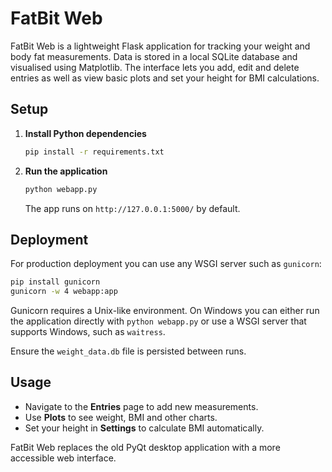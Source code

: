 # FatBit Web

FatBit Web is a lightweight Flask application for tracking your weight and body fat measurements. Data is stored in a local SQLite database and visualised using Matplotlib. The interface lets you add, edit and delete entries as well as view basic plots and set your height for BMI calculations.

## Setup

1. **Install Python dependencies**
   ```bash
   pip install -r requirements.txt
   ```
2. **Run the application**
   ```bash
   python webapp.py
   ```
   The app runs on `http://127.0.0.1:5000/` by default.

## Deployment

For production deployment you can use any WSGI server such as `gunicorn`:

```bash
pip install gunicorn
gunicorn -w 4 webapp:app
```

Gunicorn requires a Unix-like environment. On Windows you can either run the
application directly with `python webapp.py` or use a WSGI server that supports
Windows, such as `waitress`.

Ensure the `weight_data.db` file is persisted between runs.

## Usage

- Navigate to the **Entries** page to add new measurements.
- Use **Plots** to see weight, BMI and other charts.
- Set your height in **Settings** to calculate BMI automatically.

FatBit Web replaces the old PyQt desktop application with a more accessible web interface.
